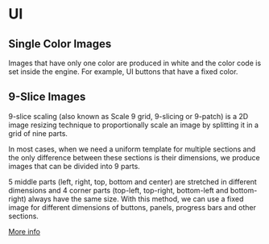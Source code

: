 # UI

## Single Color Images

Images that have only one color are produced in white and the color code is set inside the engine. For example, UI buttons that have a fixed color.

## 9-Slice Images

9-slice scaling (also known as Scale 9 grid, 9-slicing or 9-patch) is a 2D image resizing technique to proportionally scale an image by splitting it in a grid of nine parts.

In most cases, when we need a uniform template for multiple sections and the only difference between these sections is their dimensions, we produce images that can be divided into 9 parts. 

5 middle parts (left, right, top, bottom and center) are stretched in different dimensions and 4 corner parts (top-left, top-right, bottom-left and bottom-right) always have the same size. With this method, we can use a fixed image for different dimensions of buttons, panels, progress bars and other sections.

[More info](https://en.wikipedia.org/wiki/9-slice_scaling)